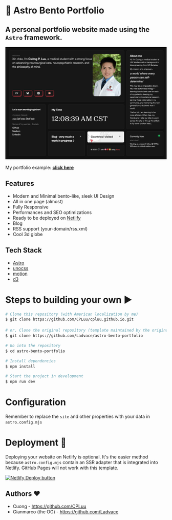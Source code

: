 # 🍱 Astro Bento Portfolio

## A personal portfolio website made using the `Astro` framework.

![astro-bento-portfolio | Bento-like Personal Porfolio Template](public/preview.png)

My portfolio example: **[click here](https://cpluu.netlify.app/)**

## Features

- Modern and Minimal bento-like, sleek UI Design
- All in one page (almost)
- Fully Responsive
- Performances and SEO optimizations
- Ready to be deployed on [Netlify](https://www.netlify.com/)
- Blog
- RSS support (your-domain/rss.xml)
- Cool 3d globe

## Tech Stack

- [Astro](https://astro.build)
- [unocss](https://unocss.dev/)
- [motion](https://motion.dev/)
- [d3](https://d3js.org/)

# Steps to building your own ▶️

```bash
# Clone this repository (with American localization by me)
$ git clone https://github.com/CPLuu/cpluu.github.io.git

# or, Clone the original repository (template maintained by the original dev)
$ git clone https://github.com/Ladvace/astro-bento-portfolio
```

```bash
# Go into the repository
$ cd astro-bento-portfolio
```

```bash
# Install dependencies
$ npm install
```

```bash
# Start the project in development
$ npm run dev
```

# Configuration

Remember to replace the `site` and other properties with your data in `astro.config.mjs`

# Deployment  🚀

Deploying your website on Netlify is optional. It's the easier method because `astro.config.mjs` contain an SSR adapter that is integrated into Netlify. GitHub Pages will not work with this template.  

[![Netlify Deploy button](https://www.netlify.com/img/deploy/button.svg)](https://app.netlify.com/start/deploy?repository=https://github.com/Ladvace/astro-bento-portfolio)

## Authors ❤️

- Cuong - https://github.com/CPLuu
- Gianmarco (the OG) - https://github.com/Ladvace
